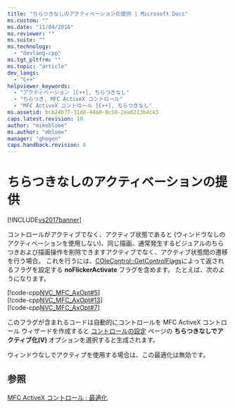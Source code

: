 ```yaml
---
title: "ちらつきなしのアクティベーションの提供 | Microsoft Docs"
ms.custom: ""
ms.date: "11/04/2016"
ms.reviewer: ""
ms.suite: ""
ms.technology: 
  - "devlang-cpp"
ms.tgt_pltfrm: ""
ms.topic: "article"
dev_langs: 
  - "C++"
helpviewer_keywords: 
  - "アクティベーション [C++], ちらつきなし"
  - "ちらつき, MFC ActiveX コントロール"
  - "MFC ActiveX コントロール [C++], ちらつきなし"
ms.assetid: bcb24b77-31d8-44a0-8c58-2ea6213b4c43
caps.latest.revision: 10
author: "mikeblome"
ms.author: "mblome"
manager: "ghogen"
caps.handback.revision: 6
---
```

# ちらつきなしのアクティベーションの提供
[!INCLUDE[vs2017banner](../assembler/inline/includes/vs2017banner.md)]

コントロールがアクティブでなく、アクティブ状態であると \(ウィンドウなしのアクティベーションを使用しない\)、同じ描画、通常発生するビジュアルのちらつきおよび描画操作を削除できますアクティブでなく、アクティブ状態間の遷移を行う場合。  これを行うには、[COleControl::GetControlFlags](../Topic/COleControl::GetControlFlags.md)によって返されるフラグを設定する **noFlickerActivate** フラグを含めます。  たとえば、次のようになります。  
  
 [!code-cpp[NVC_MFC_AxOpt#5](../mfc/codesnippet/CPP/providing-flicker-free-activation_1.cpp)]  
[!code-cpp[NVC_MFC_AxOpt#13](../mfc/codesnippet/CPP/providing-flicker-free-activation_2.cpp)]  
[!code-cpp[NVC_MFC_AxOpt#7](../mfc/codesnippet/CPP/providing-flicker-free-activation_3.cpp)]  
  
 このフラグが含まれるコードは自動的にコントロールを MFC ActiveX コントロール ウィザードを作成すると [コントロールの設定](../mfc/reference/control-settings-mfc-activex-control-wizard.md) ページの **ちらつきなしでアクティブ化\(V\)** オプションを選択すると生成されます。  
  
 ウィンドウなしでアクティブを使用する場合は、この最適化は無効です。  
  
## 参照  
 [MFC ActiveX コントロール : 最適化](../mfc/mfc-activex-controls-optimization.md)
